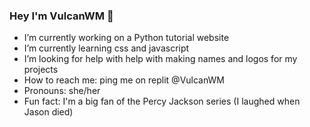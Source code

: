 ### Hey I'm VulcanWM 🙏

- I’m currently working on a Python tutorial website
- I’m currently learning css and javascript 
- I’m looking for help with help with making names and logos for my projects 
- How to reach me: ping me on replit @VulcanWM
- Pronouns: she/her
- Fun fact: I'm a big fan of the Percy Jackson series (I laughed when Jason died)
